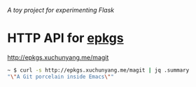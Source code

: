 *A toy project for experimenting Flask*

# HTTP API for [epkgs](https://github.com/emacsmirror/epkgs)

http://epkgs.xuchunyang.me/magit

``` sh
~ $ curl -s http://epkgs.xuchunyang.me/magit | jq .summary
"\"A Git porcelain inside Emacs\""
```
